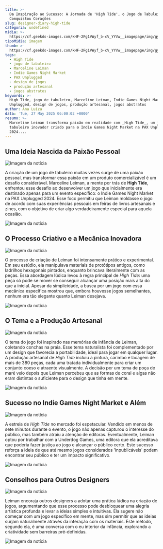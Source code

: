 ```yaml
---
title: >-
  Da Inspiração ao Sucesso: A Jornada de 'High Tide', o Jogo de Tabuleiro que
  Conquistou Corações
slug: designer-diary-high-tide
categoria: undefined
midia: >-
  https://cf.geekdo-images.com/kHF-2Fg1VWyf_b-cV_YYVw__imagepage/img/gynlccLve96bHsbTG6R_GHg91Cg=/fit-in/900x600/filters:no_upscale():strip_icc()/pic8845145.png
tipoMidia: imagem
thumb: >-
  https://cf.geekdo-images.com/kHF-2Fg1VWyf_b-cV_YYVw__imagepage/img/gynlccLve96bHsbTG6R_GHg91Cg=/fit-in/900x600/filters:no_upscale():strip_icc()/pic8845145.png
tags:
  - High Tide
  - jogo de tabuleiro
  - Marceline Leiman
  - Indie Games Night Market
  - PAX Unplugged
  - design de jogos
  - produção artesanal
  - jogos abstratos
keywords: >-
  High Tide, jogo de tabuleiro, Marceline Leiman, Indie Games Night Market, PAX
  Unplugged, design de jogos, produção artesanal, jogos abstratos
author: Ana Luiza
data: 'Tue, 27 May 2025 06:00:02 +0000'
resumo: >-
  Marceline Leiman transforma paixão em realidade com _High Tide_, um jogo de
  tabuleiro inovador criado para o Indie Games Night Market na PAX Unplugged
  2024....
---
```


## Uma Ideia Nascida da Paixão Pessoal

![Imagem da notícia](https://cf.geekdo-images.com/dUWY2dgewkVOFlBJZHsraw__imagepage/img/uw-7EdlW6c3o2Ny9-4NWHY5P0l4=/fit-in/900x600/filters:no_upscale():strip_icc()/pic8587004.jpg)

A criação de um jogo de tabuleiro muitas vezes surge de uma paixão pessoal, mas transformar essa paixão em um produto comercializável é um desafio considerável. Marceline Leiman, a mente por trás de **High Tide**, enfrentou esse desafio ao desenvolver um jogo que inicialmente era destinado apenas para um evento específico: o Indie Games Night Market na PAX Unplugged 2024. Esse foco permitiu que Leiman moldasse o jogo de acordo com suas experiências pessoais em feiras de livros artesanais e zines, com o objetivo de criar algo verdadeiramente especial para aquela ocasião.

![Imagem da notícia](https://cf.geekdo-images.com/sgq6kdzRMbi16CTKeFUswg__imagepage/img/MDPF7LxGf-6BZLSFlUxO-PLsoms=/fit-in/900x600/filters:no_upscale():strip_icc()/pic8899410.jpg)

## O Processo Criativo e a Mecânica Inovadora

![Imagem da notícia](https://cf.geekdo-images.com/H5yYyBHF0Xst8eeABg1iSQ__imagepage/img/mWHk_OwNP2ZAzirC5AwgUaVg1Rs=/fit-in/900x600/filters:no_upscale():strip_icc()/pic8539311.jpg)

O processo de criação de Leiman foi intensamente prático e experimental. Em seu estúdio, ela manipulava materiais de protótipos antigos, como ladrilhos hexagonais pintados, enquanto brincava literalmente com as peças. Essa abordagem lúdica levou à regra principal de _High Tide_: uma peça só pode se mover se conseguir alcançar uma posição mais alta do que a inicial. Apesar da simplicidade, a busca por um jogo com essa mecânica específica mostrou que, embora houvesse jogos semelhantes, nenhum era tão elegante quanto Leiman desejava.

![Imagem da notícia](https://cf.geekdo-images.com/kPNyIcIdb-MYbC6sGl4s7A__imagepage/img/TQGjApSxM9gBdZNrNIwuP-LmYEk=/fit-in/900x600/filters:no_upscale():strip_icc()/pic8489444.jpg)

## O Tema e a Produção Artesanal

![Imagem da notícia](https://cf.geekdo-images.com/XN61rViwhfVcvpsAs71NtQ__imagepage/img/xm6ZaPEJQp440bCJxmErkrRAKXs=/fit-in/900x600/filters:no_upscale():strip_icc()/pic8489440.jpg)

O tema do jogo foi inspirado nas memórias de infância de Leiman, coletando conchas na praia. Esse tema naturalista foi complementado por um design que favorecia a portabilidade, ideal para jogar em qualquer lugar. A produção artesanal de _High Tide_ incluiu a pintura, carimbo e lacagem de mais de 380 peças, cada uma tratada individualmente para criar um conjunto coeso e atraente visualmente. A decisão por um tema de poça de maré veio depois que Leiman percebeu que as formas de coral e algas não eram distintas o suficiente para o design que tinha em mente.

![Imagem da notícia](https://cf.geekdo-images.com/Y_JDr21mZN26kOhKTDBGWQ__imagepage/img/DTXhJ-iYPc-dZbdAEJPap2sOJe4=/fit-in/900x600/filters:no_upscale():strip_icc()/pic8489442.jpg)

## Sucesso no Indie Games Night Market e Além

![Imagem da notícia](https://cf.geekdo-images.com/t-wuA7raGS1Yba5GOQLPdw__imagepage/img/Wgrzc7-A_Jy40XaOv0UlXwdLql0=/fit-in/900x600/filters:no_upscale():strip_icc()/pic8489443.jpg)

A estreia de _High Tide_ no mercado foi espetacular. Vendido em menos de sete minutos durante o evento, o jogo não apenas capturou o interesse do público, mas também atraiu a atenção de editoras. Eventualmente, Leiman optou por trabalhar com a Underdog Games, uma editora que ela acreditava que poderia fazer justiça ao jogo e alcançar o público certo. Este sucesso reforça a ideia de que até mesmo jogos considerados 'inpublicáveis' podem encontrar seu público e ter um impacto significativo.

![Imagem da notícia](https://cf.geekdo-images.com/FA6oHwmDrvN0wCG0QL2isQ__imagepage/img/WJlLMiwIKEfGX6RORdsO564lWBM=/fit-in/900x600/filters:no_upscale():strip_icc()/pic8489452.jpg)

## Conselhos para Outros Designers

![Imagem da notícia](https://cf.geekdo-images.com/suT6Khy2ZH-mbYx8d6LqBw__imagepage/img/5fykeTVJZvsomVa8BeFOUHmv4tk=/fit-in/900x600/filters:no_upscale():strip_icc()/pic8893780.jpg)

Leiman encoraja outros designers a adotar uma prática lúdica na criação de jogos, argumentando que esse processo pode desbloquear uma alegria artística profunda e levar a ideias simples e intuitivas. Ela sugere não começar com um jogo específico em mente, mas sim permitir que as ideias surjam naturalmente através da interação com os materiais. Este método, segundo ela, é uma conversa com o eu interior da infância, explorando a criatividade sem barreiras pré-definidas.

![Imagem da notícia](https://cf.geekdo-images.com/LdUwEn4ekV2oVO-GPch49A__imagepage/img/mAsUQoe9eYeWKh2XR9JYc6t_6LA=/fit-in/900x600/filters:no_upscale():strip_icc()/pic8899469.jpg)
